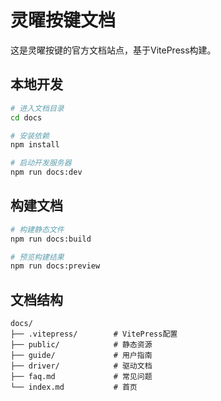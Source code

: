 # 灵曜按键文档

这是灵曜按键的官方文档站点，基于VitePress构建。

## 本地开发

```bash
# 进入文档目录
cd docs

# 安装依赖
npm install

# 启动开发服务器
npm run docs:dev
```

## 构建文档

```bash
# 构建静态文件
npm run docs:build

# 预览构建结果
npm run docs:preview
```

## 文档结构

```
docs/
├── .vitepress/        # VitePress配置
├── public/            # 静态资源
├── guide/             # 用户指南
├── driver/            # 驱动文档
├── faq.md             # 常见问题
└── index.md           # 首页
``` 
